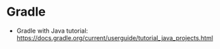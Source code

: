 # Gradle

* Gradle with Java tutorial: https://docs.gradle.org/current/userguide/tutorial_java_projects.html


